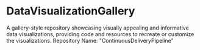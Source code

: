 # DataVisualizationGallery
 A gallery-style repository showcasing visually appealing and informative data visualizations, providing code and resources to recreate or customize the visualizations.  Repository Name: "ContinuousDeliveryPipeline"
